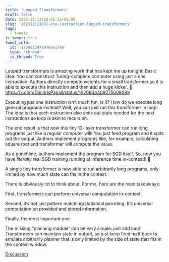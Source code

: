 ```yaml
---
title: 'Looped Transformers'
draft: false
date: 2023-12-12T18:02:12+00:00
slug: '202312121802-one-instruction-looped-transformers'
tags:
  - tweets
is_tweet: true
tweet_info:
  id: '1734513978976661768'
  type: 'thread'
  is_thread: True
---
```




Looped transformers is amazing work that has kept me up tonight! Basic idea: You can construct Turing-complete computer using just a one instruction. Authors directly compute weights for a small transformer so it is able to execute this instruction and then add a huge kicker. 🧵 <https://x.com/DimitrisPapail/status/1620834409275609088>

Executing just one instruction isn’t much fun, is it? How do we execute long general programs instead? Well, you can just run this transformer in loop! The idea is that each instruction also spits out state needed for the next instructions so loop is akin to recursion.

The end result is that now this tiny 13-layer transformer can run long programs just like a regular computer will! You just feed program and it spits out the output. Authors implement programs like, for example, calculating square root and transformer will compute the value.

As a punchline, authors implement the program for SGD itself. So, now you have *literally* real SGD training running at inference time in-context!! 🤯

A single tiny transformer is now able to run arbitrarily long programs, only limited by how much state can fits in the context.

There is obviously lot to think about. For me, here are the main takeaways:

First, transformers can perform universal computation in-context.

Second, it’s not just pattern matching/statistical parroting. It’s universal computation on provided and stored information.

Finally, the most important one:

The missing “planning module” can be very simple: just add loop! Transformers can maintain state in output, so just keep feeding it back to emulate arbitrarily planner that is only limited by the size of state that fits in the context window.

[Discussion](https://x.com/sytelus/status/1734513978976661768)
